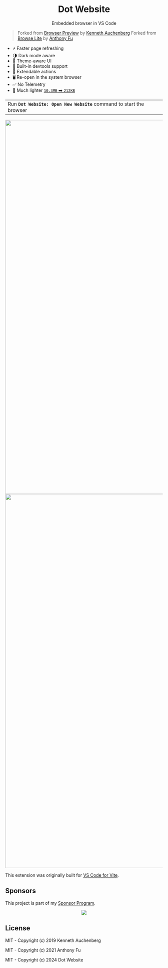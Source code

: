 <p align="center">
<!-- <img src="https://antfu.gallerycdn.vsassets.io/extensions/antfu/dot-website/0.0.11/1614585407925/Microsoft.VisualStudio.Services.Icons.Default" alt="Logo" height="100"/> -->
</p>

<h1 align="center">
Dot Website
</h1>
<p align="center">
Embedded browser in VS Code
</p>
<p align="center">
<!-- <a href="https://marketplace.visualstudio.com/items?itemName=antfu.dot-website" target="__blank"><img src="https://img.shields.io/visual-studio-marketplace/v/antfu.dot-website.svg?color=228cb3&amp;label=" alt="Visual Studio Marketplace Version" /></a> -->
</h1>

> Forked from [Browser Preview](https://github.com/auchenberg/vscode-browser-preview) by [Kenneth Auchenberg](https://github.com/auchenberg)
> Forked from [Browse Lite](https://github.com/antfu/vscode-browse-lite) by [Anthony Fu](https://github.com/antfu)

- ⚡️ Faster page refreshing
- 🌗 Dark mode aware
- 🎨 Theme-aware UI
- 🐞 Built-in devtools support
- 🔌 Extendable actions
- 🖥 Re-open in the system browser
- ✅ No Telemetry
- 🍃 Much lighter [`10.3MB` ➡️ `212KB`](https://user-images.githubusercontent.com/11247099/109819001-90a65a00-7c6e-11eb-8d82-465ec8b22eba.png)

<p align="center">
<table><tr><td>Run <b><code>Dot Website: Open New Website</code></b> command to start the browser</tr></td></table>
</p>

<p align="center">
<img width="1192" alt="Preview 1" src="https://user-images.githubusercontent.com/11247099/109469316-d6192a80-7aa8-11eb-8a3b-d2d52bef34e4.png">
<img width="1192" alt="Preview 2" src="https://user-images.githubusercontent.com/11247099/109469308-d1547680-7aa8-11eb-9957-23a4d8ac35e6.png">
</p>

This extension was originally built for [VS Code for Vite](https://github.com/antfu/vscode-vite).

## Sponsors

This project is part of my [Sponsor Program](https://github.com/sponsors/antfu).

<p align="center">
  <a href="https://cdn.jsdelivr.net/gh/antfu/static/sponsors.svg">
    <img src='https://cdn.jsdelivr.net/gh/antfu/static/sponsors.png'/>
  </a>
</p>

## License

MIT - Copyright (c) 2019 Kenneth Auchenberg

MIT - Copyright (c) 2021 Anthony Fu

MIT - Copyright (c) 2024 Dot Website
